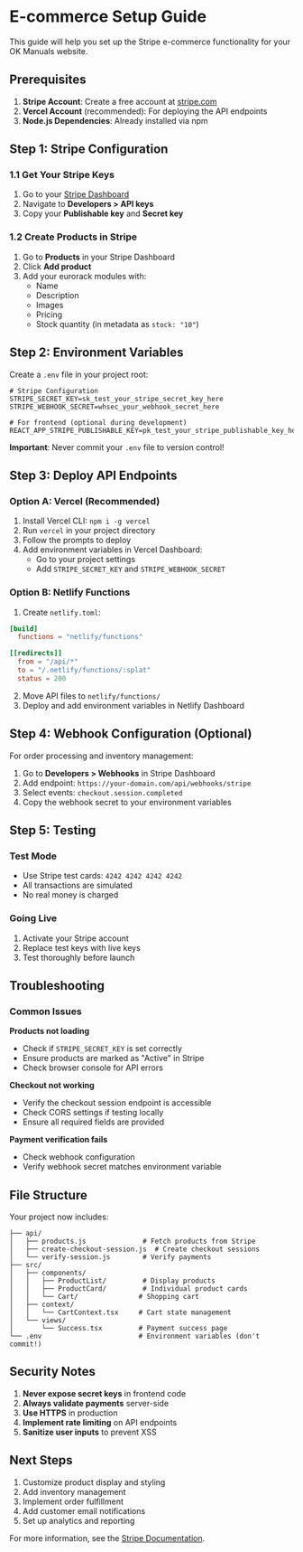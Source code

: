 # E-commerce Setup Guide

This guide will help you set up the Stripe e-commerce functionality for your OK Manuals website.

## Prerequisites

1. **Stripe Account**: Create a free account at [stripe.com](https://stripe.com)
2. **Vercel Account** (recommended): For deploying the API endpoints
3. **Node.js Dependencies**: Already installed via npm

## Step 1: Stripe Configuration

### 1.1 Get Your Stripe Keys
1. Go to your [Stripe Dashboard](https://dashboard.stripe.com)
2. Navigate to **Developers > API keys**
3. Copy your **Publishable key** and **Secret key**

### 1.2 Create Products in Stripe
1. Go to **Products** in your Stripe Dashboard
2. Click **Add product**
3. Add your eurorack modules with:
   - Name
   - Description
   - Images
   - Pricing
   - Stock quantity (in metadata as `stock: "10"`)

## Step 2: Environment Variables

Create a `.env` file in your project root:

```env
# Stripe Configuration
STRIPE_SECRET_KEY=sk_test_your_stripe_secret_key_here
STRIPE_WEBHOOK_SECRET=whsec_your_webhook_secret_here

# For frontend (optional during development)
REACT_APP_STRIPE_PUBLISHABLE_KEY=pk_test_your_stripe_publishable_key_here
```

**Important**: Never commit your `.env` file to version control!

## Step 3: Deploy API Endpoints

### Option A: Vercel (Recommended)

1. Install Vercel CLI: `npm i -g vercel`
2. Run `vercel` in your project directory
3. Follow the prompts to deploy
4. Add environment variables in Vercel Dashboard:
   - Go to your project settings
   - Add `STRIPE_SECRET_KEY` and `STRIPE_WEBHOOK_SECRET`

### Option B: Netlify Functions

1. Create `netlify.toml`:
```toml
[build]
  functions = "netlify/functions"

[[redirects]]
  from = "/api/*"
  to = "/.netlify/functions/:splat"
  status = 200
```

2. Move API files to `netlify/functions/`
3. Deploy and add environment variables in Netlify Dashboard

## Step 4: Webhook Configuration (Optional)

For order processing and inventory management:

1. Go to **Developers > Webhooks** in Stripe Dashboard
2. Add endpoint: `https://your-domain.com/api/webhooks/stripe`
3. Select events: `checkout.session.completed`
4. Copy the webhook secret to your environment variables

## Step 5: Testing

### Test Mode
- Use Stripe test cards: `4242 4242 4242 4242`
- All transactions are simulated
- No real money is charged

### Going Live
1. Activate your Stripe account
2. Replace test keys with live keys
3. Test thoroughly before launch

## Troubleshooting

### Common Issues

**Products not loading**
- Check if `STRIPE_SECRET_KEY` is set correctly
- Ensure products are marked as "Active" in Stripe
- Check browser console for API errors

**Checkout not working**
- Verify the checkout session endpoint is accessible
- Check CORS settings if testing locally
- Ensure all required fields are provided

**Payment verification fails**
- Check webhook configuration
- Verify webhook secret matches environment variable

## File Structure

Your project now includes:
```
├── api/
│   ├── products.js              # Fetch products from Stripe
│   ├── create-checkout-session.js  # Create checkout sessions
│   └── verify-session.js        # Verify payments
├── src/
│   ├── components/
│   │   ├── ProductList/         # Display products
│   │   ├── ProductCard/         # Individual product cards
│   │   └── Cart/               # Shopping cart
│   ├── context/
│   │   └── CartContext.tsx     # Cart state management
│   └── views/
│       └── Success.tsx         # Payment success page
└── .env                        # Environment variables (don't commit!)
```

## Security Notes

1. **Never expose secret keys** in frontend code
2. **Always validate payments** server-side
3. **Use HTTPS** in production
4. **Implement rate limiting** on API endpoints
5. **Sanitize user inputs** to prevent XSS

## Next Steps

1. Customize product display and styling
2. Add inventory management
3. Implement order fulfillment
4. Add customer email notifications
5. Set up analytics and reporting

For more information, see the [Stripe Documentation](https://stripe.com/docs). 